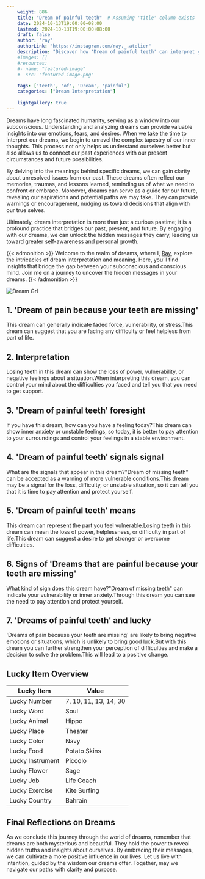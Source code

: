 ```yaml
---
    weight: 886
    title: "Dream of painful teeth"  # Assuming 'title' column exists
    date: 2024-10-13T19:00:00+08:00
    lastmod: 2024-10-13T19:00:00+08:00
    draft: false
    author: "ray"
    authorLink: "https://instagram.com/ray._.atelier"
    description: "Discover how 'Dream of painful teeth' can interpret your future and uncover its significant meanings in your life."
    #images: []
    #resources:
    #- name: "featured-image"
    #  src: "featured-image.png"
    
    tags: ['teeth', 'of', 'Dream', 'painful']
    categories: ["Dream Interpretation"]
    
    lightgallery: true
---
```

    
Dreams have long fascinated humanity, serving as a window into our subconscious. Understanding and analyzing dreams can provide valuable insights into our emotions, fears, and desires. When we take the time to interpret our dreams, we begin to unravel the complex tapestry of our inner thoughts. This process not only helps us understand ourselves better but also allows us to connect our past experiences with our present circumstances and future possibilities.

By delving into the meanings behind specific dreams, we can gain clarity about unresolved issues from our past. These dreams often reflect our memories, traumas, and lessons learned, reminding us of what we need to confront or embrace. Moreover, dreams can serve as a guide for our future, revealing our aspirations and potential paths we may take. They can provide warnings or encouragement, nudging us toward decisions that align with our true selves.

Ultimately, dream interpretation is more than just a curious pastime; it is a profound practice that bridges our past, present, and future. By engaging with our dreams, we can unlock the hidden messages they carry, leading us toward greater self-awareness and personal growth.

{{< admonition >}}
Welcome to the realm of dreams, where I, [Ray](https://instagram.com/ray._.atelier), explore the intricacies of dream interpretation and meaning. Here, you’ll find insights that bridge the gap between your subconscious and conscious mind. Join me on a journey to uncover the hidden messages in your dreams.
{{< /admonition >}}

![Dream Grl](https://cdn.pixabay.com/photo/2017/11/02/03/35/gothic-2910057_1280.jpg "Dream Grl")

## 1. 'Dream of pain because your teeth are missing'
This dream can generally indicate faded force, vulnerability, or stress.This dream can suggest that you are facing any difficulty or feel helpless from part of life.

## 2. Interpretation
Losing teeth in this dream can show the loss of power, vulnerability, or negative feelings about a situation.When interpreting this dream, you can control your mind about the difficulties you faced and tell you that you need to get support.

## 3. 'Dream of painful teeth' foresight
If you have this dream, how can you have a feeling today?This dream can show inner anxiety or unstable feelings, so today, it is better to pay attention to your surroundings and control your feelings in a stable environment.

## 4. 'Dream of painful teeth' signals signal
What are the signals that appear in this dream?"Dream of missing teeth" can be accepted as a warning of more vulnerable conditions.This dream may be a signal for the loss, difficulty, or unstable situation, so it can tell you that it is time to pay attention and protect yourself.

## 5. 'Dream of painful teeth' means
This dream can represent the part you feel vulnerable.Losing teeth in this dream can mean the loss of power, helplessness, or difficulty in part of life.This dream can suggest a desire to get stronger or overcome difficulties.

## 6. Signs of 'Dreams that are painful because your teeth are missing'
What kind of sign does this dream have?"Dream of missing teeth" can indicate your vulnerability or inner anxiety.Through this dream you can see the need to pay attention and protect yourself.

## 7. 'Dreams of painful teeth' and lucky
'Dreams of pain because your teeth are missing' are likely to bring negative emotions or situations, which is unlikely to bring good luck.But with this dream you can further strengthen your perception of difficulties and make a decision to solve the problem.This will lead to a positive change.

## Lucky Item Overview
| Lucky Item          | Value              |
|---------------|--------------------|
| Lucky Number        | 7, 10, 11, 13, 14, 30  |
| Lucky Word          | Soul |
| Lucky Animal        | Hippo |
| Lucky Place         | Theater     |
| Lucky Color         | Navy     |
| Lucky Food          | Potato Skins      |
| Lucky Instrument    | Piccolo |
| Lucky Flower        | Sage    |
| Lucky Job           | Life Coach       |
| Lucky Exercise      | Kite Surfing  |
| Lucky Country       | Bahrain    |


##  Final Reflections on Dreams

As we conclude this journey through the world of dreams, remember that dreams are both mysterious and beautiful. They hold the power to reveal hidden truths and insights about ourselves. By embracing their messages, we can cultivate a more positive influence in our lives. Let us live with intention, guided by the wisdom our dreams offer. Together, may we navigate our paths with clarity and purpose.
